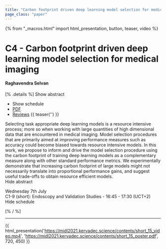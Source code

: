 ```yaml
---
title: "Carbon footprint driven deep learning model selection for medical imaging"
page_class: "paper"
---
```


{% from "_macros.html" import html_presentation, button, teaser, video %}

# C4 - Carbon footprint driven deep learning model selection for medical imaging

#### Raghavendra Selvan

[% .details %]
<a class="toggle_visibility" data-selector=".abstract" data-level="3">Show abstract</a>
- <a class="toggle_visibility" data-selector=".schedule" data-level="3">Show schedule</a>
- <a href="https://openreview.net/pdf?id=1TPRpNyyj2L">PDF</a>
- <a href="https://openreview.net/forum?id=1TPRpNyyj2L">Reviews</a>
{{ teaser('') }}

<p>
    <span class="abstract">
        Selecting task appropriate deep learning models is a resource intensive process; more so when working with large quantities of high dimensional data that are encountered in medical imaging. Model selection procedures that are primarily aimed at improving performance measures such as accuracy could become biased towards resource intensive models. In this work, we propose to inform and drive the model selection procedure using the carbon footprint of training deep learning models as a complementary measure along with other standard performance metrics. We experimentally demonstrate that increasing carbon footprint of large models might not necessarily translate into proportional performance gains, and suggest useful trade-offs to obtain resource efficient models.
        <br>
        <span class="actions"><a class="toggle_visibility" data-level="2">Hide abstract</a></span>
    </span>
</p>

<p>
    <span class="schedule">
         Wednesday 7th July<br>C1-9 (short): Endoscopy and Validation Studies - 16:45 - 17:30 (UCT+2)
        <br>
        <span class="actions"><a class="toggle_visibility" data-level="2">Hide schedule</a></span>
    </span>
</p>

[% / %]


---

{{ html_presentation('https://midl2021.kervadec.science/contents/short_15_video.mp4', 'https://midl2021.kervadec.science/contents/short_15_poster.pdf', 720, 450) }}
